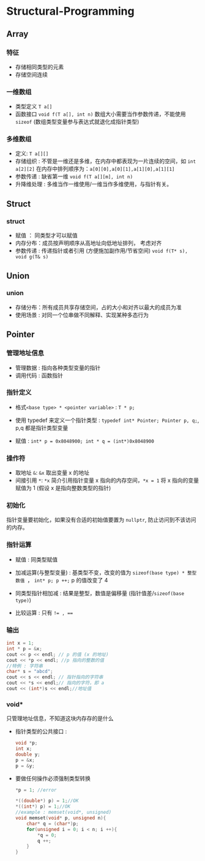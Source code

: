 # Structural-Programming

## Array

### 特征

- 存储相同类型的元素
- 存储空间连续

### 一维数组

- 类型定义 `T a[]`
- 函数接口 `void f(T a[], int n)` 数组大小需要当作参数传递，不能使用 `sizeof` (数组类型变量参与表达式就退化成指针类型)

### 多维数组

- 定义: `T a[][]`
- 存储组织 : 不管是一维还是多维，在内存中都表现为一片连续的空间，如 `int a[2][2]` 在内存中排列顺序为：`a[0][0],a[0][1],a[1][0],a[1][1]` 
- 参数传递 : 缺省第一维 `void f(T a[][m], int n)`
- 升降维处理 : 多维当作一维使用/一维当作多维使用，与指针有关。

## Struct

### struct

- 赋值 ： 同类型才可以赋值
- 内存分布：成员按声明顺序从高地址向低地址排列， 考虑对齐
- 参数传递 : 传递指针或者引用 (方便施加副作用/节省空间) `void f(T* s), void g(T& s)`

## Union

### union

- 存储分布：所有成员共享存储空间，占的大小和对齐以最大的成员为准
- 使用场景 : 对同一个位串做不同解释、实现某种多态行为

## Pointer

### 管理地址信息

- 管理数据 : 指向各种类型变量的指针
- 调用代码 : 函数指针

### 指针定义

- 格式`<base type> * <pointer variable>` : `T * p;`

- 使用 typedef 来定义一个指针类型 : `typedef int* Pointer; Pointer p, q;`, p,q 都是指针类型变量
- 赋值 : `int* p = 0x8048900; int * q = (int*)0x8048900`

### 操作符

- 取地址 `&`: `&x` 取出变量 x 的地址
- 间接引用 `*`: `*x` 简介引用指针变量 x 指向的内存空间，`*x = 1` 将 x 指向的变量赋值为 1 (假设 x 是指向整数类型的指针)

### 初始化

指针变量要初始化，如果没有合适的初始值要置为 `nullptr`, 防止访问到不该访问的内存。 

### 指针运算

- 赋值 : 同类型赋值
- 加减运算(与整型变量) : 基类型不变，改变的值为 `sizeof(base type) * 整型数值 `， `int* p; p ++;` p 的值改变了 4

- 同类型指针相加减 : 结果是整型，数值是偏移量 (指针值差/`sizeof(base type)`)
- 比较运算 : 只有 `!= , ==`

### 输出

```c++
int x = 1;
int * p = &x;
cout << p << endl; // p 的值 (x 的地址)
cout << *p << endl; //p 指向的整数的值
//特例 : 字符串
char* s = "abcd";
cout << s << endl; // 指针指向的字符串
cout << *s << endl;// 指向的字符，即 a
cout << (int*)s << endl;//地址值
```

### void*

只管理地址信息，不知道这块内存存的是什么

- 指针类型的公共接口 : 

  ```c++
  void *p;
  int x;
  double y;
  p = &x;
  p = &y;
  ```

- 要做任何操作必须强制类型转换

  ```C++
  *p = 1; //error
  
  *((double*) p) = 1;//OK
  *((int*) p) = 1;//OK
  //example : memset(void*, unsigned)
  void memset(void* p, unsigned n){
      char* q = (char*)p;
      for(unsigned i = 0; i < n; i ++){
          *q = 0;
          q ++;
      }
  }
  ```

  